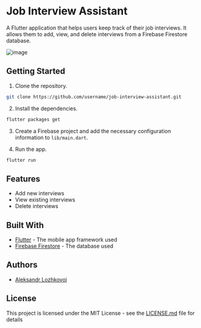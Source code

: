 # Job Interview Assistant

A Flutter application that helps users keep track of their job interviews. It allows them to add, view, and delete interviews from a Firebase Firestore database.

![image](https://user-images.githubusercontent.com/15965366/214059266-a154156f-32a5-46d9-bafb-852d5e8ea8dc.png)



## Getting Started

1. Clone the repository.

```sh
git clone https://github.com/username/job-interview-assistant.git
```

2. Install the dependencies.

```sh
flutter packages get
```

3. Create a Firebase project and add the necessary configuration information to `lib/main.dart`.

4. Run the app.

```sh
flutter run
```

## Features
- Add new interviews
- View existing interviews
- Delete interviews

## Built With
- [Flutter](https://flutter.dev/) - The mobile app framework used
- [Firebase Firestore](https://firebase.google.com/docs/firestore) - The database used

## Authors
- [Aleksandr Lozhkovoi](https://github.com/Wreos)

## License
This project is licensed under the MIT License - see the [LICENSE.md](LICENSE.md) file for details
